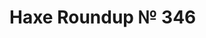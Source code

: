 [_template]: ../templates/roundup.html
[date]: / "2015-11-30 13:14:00"
[modified]: / "2015-11-30 13:14:00"
[published]: / "2015-11-30 13:14:00"
[“”]: a ""
# Haxe Roundup № 346

